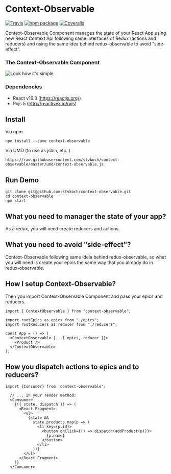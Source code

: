 # Context-Observable

[![Travis][build-badge]][build]
[![npm package][npm-badge]][npm]
[![Coveralls][coveralls-badge]][coveralls]

[build-badge]: https://img.shields.io/travis/user/repo/master.png?style=flat-square
[build]: https://travis-ci.org/user/repo
[npm-badge]: https://img.shields.io/npm/v/npm-package.png?style=flat-square
[npm]: https://www.npmjs.org/package/npm-package
[coveralls-badge]: https://img.shields.io/coveralls/user/repo/master.png?style=flat-square
[coveralls]: https://coveralls.io/github/user/repo
[context-observable-component]: https://raw.githubusercontent.com/stvkoch/context-observable/master/context-observable-component.png


Context-Observable Component manages the state of your React App using new React Context Api following same interfaces of Redux (actions and reducers) and using the same idea behind redux-observable to avoid "side-effect".


### The Context-Observable Component

![Look how it's simple][context-observable-component]


### Dependencies

- React v16.3 (https://reactjs.org/)
- Rxjs 5 (http://reactivex.io/rxjs)

## Install

Via npm

```
npm install --save context-observable
```

Via UMD (to use as jsbin, etc..)

```
https://raw.githubusercontent.com/stvkoch/context-observable/master/umd/context-observable.js
```

## Run Demo

```
git clone git@github.com:stvkoch/context-observable.git
cd context-observable
npm start
```

## What you need to manager the state of your app?

As a redux, you will need create reducers and actions.

## What you need to avoid "side-effect"?

Context-Observable following same ideia behind redux-observable, so what you will need is create your epics the same way that you already do in redux-observable.

## How I setup Context-Observable?

Then you import Context-Observable Component and pass your epics and reducers.

```
import { ContextObservable } from "context-observable";

import rootEpics as epics from "./epics";
import rootReducers as reducer from "./reducers";

const App = () => (
  <ContextObservable {...{ epics, reducer }}>
    <Product />
  </ContextObservable>
);
```

## How you dispatch actions to epics and to reducers?

```
import {Consumer} from 'context-observable';

  // ... in your render method:
  <Consumer>
    {({ state, dispatch }) => (
      <React.Fragment>
        <ul>
          {state &&
            state.products.map(p => (
              <li key={p.id}>
                <button onClick={() => dispatch(addProduct(p))}>
                  {p.name}
                </button>
              </li>
            ))}
        </ul>
      </React.Fragment>
    )}
  </Consumer>
```
